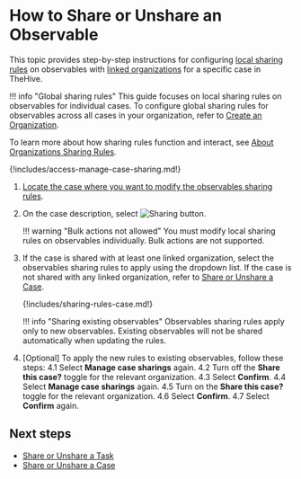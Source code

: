 # How to Share or Unshare an Observable

This topic provides step-by-step instructions for configuring [local sharing rules](../../../administration/organizations/about-organizations-sharing-rules.md#local-sharing-rules) on observables with [linked organizations](../../../administration/organizations/link-an-organization.md) for a specific case in TheHive.

!!! info "Global sharing rules"
This guide focuses on local sharing rules on observables for individual cases. To configure global sharing rules for observables across all cases in your organization, refer to [Create an Organization](../../../administration/organizations/create-an-organization.md).

To learn more about how sharing rules function and interact, see [About Organizations Sharing Rules](../../../administration/organizations/about-organizations-sharing-rules.md).

{!includes/access-manage-case-sharing.md!}

1. [Locate the case where you want to modify the observables sharing rules](../../analyst-corner/cases/search-for-cases/find-a-case.md).

2. On the case description, select ![Sharing button](../../../../images/user-guides/analyst-corner/cases/sharing-button.png).

    !!! warning "Bulk actions not allowed"
        You must modify local sharing rules on observables individually. Bulk actions are not supported.

3. If the case is shared with at least one linked organization, select the observables sharing rules to apply using the dropdown list. If the case is not shared with any linked organization, refer to [Share or Unshare a Case](share-unshare-a-case.md).

    {!includes/sharing-rules-case.md!}

    !!! info "Sharing existing observables"
    Observables sharing rules apply only to new observables. Existing observables will not be shared automatically when updating the rules.

4. [Optional] To apply the new rules to existing observables, follow these steps:
    4.1 Select **Manage case sharings** again.
    4.2 Turn off the **Share this case?** toggle for the relevant organization.
    4.3 Select **Confirm**.
    4.4 Select **Manage case sharings** again.
    4.5 Turn on the **Share this case?** toggle for the relevant organization.
    4.6 Select **Confirm**.
    4.7 Select **Confirm** again.

## Next steps

* [Share or Unshare a Task](../tasks/share-unshare-a-task.md)
* [Share or Unshare a Case](share-unshare-a-case.md)